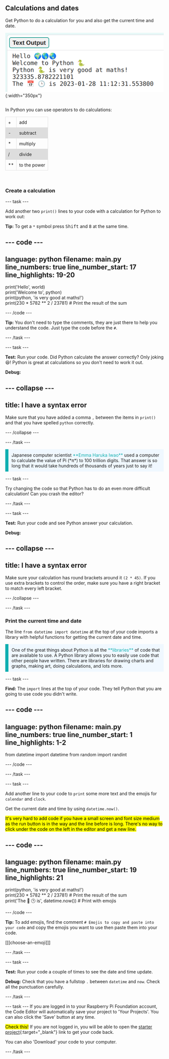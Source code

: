 ## Calculations and dates

<div style="display: flex; flex-wrap: wrap">
<div style="flex-basis: 200px; flex-grow: 1; margin-right: 15px;">
Get Python to do a calculation for you and also get the current time and date. 
</div>
<div>

![The text output area with five printed lines showing new sum and current date outputs.](images/sums-dates.png){:width="350px"}

</div>
</div>

In Python you can use operators to do calculations:

<style>
    table {
    border-collapse: collapse;
    width: 60%;
    }

    td, th {
    border: 1px solid #dddddd;
    text-align: left;
    padding: 8px;
    }

    tr:nth-child(even) {
    background-color: #dddddd;
    }
</style>

<div>
<table >
  <tr>
    <td>+</td>
    <td>add</td>
  </tr>
  <tr>
    <td>-</td>
    <td>subtract</td>
  </tr>
  <tr>
    <td>*</td>
    <td>multiply</td>
  </tr>
  <tr>
    <td>/</td>
    <td>divide</td>
  </tr>
  <tr>
    <td>**</td>
    <td>to the power</td>
  </tr>
</table>
</div>
<br/>

### Create a calculation

--- task ---

Add another two `print()` lines to your code with a calculation for Python to work out:

**Tip:** To get a `*` symbol press <kbd>Shift</kbd> and <kbd>8</kbd> at the same time.

--- code ---
---
language: python
filename: main.py
line_numbers: true
line_number_start: 17
line_highlights: 19-20
---
print('Hello', world)   
print('Welcome to', python)   
print(python, 'is very good at maths!')   
print(230 * 5782 ** 2 / 23781) # Print the result of the sum    

--- /code ---

**Tip:** You don't need to type the comments, they are just there to help you understand the code. Just type the code before the `#`.

--- /task ---

--- task ---

**Test:** Run your code. Did Python calculate the answer correctly? Only joking 😆! Python is great at calculations so you don't need to work it out.

**Debug:**

--- collapse ---
---
title: I have a syntax error
---

Make sure that you have added a comma `,` between the items in `print()` and that you have spelled `python` correctly.

--- /collapse ---

--- /task ---

<p style="border-left: solid; border-width:10px; border-color: #0faeb0; background-color: aliceblue; padding: 10px;">
Japanese computer scientist <span style="color: #0faeb0">**Emma Haruka Iwao**</span> used a computer to calculate the value of Pi (*π*) to 100 trillion digits. That answer is so long that it would take hundreds of thousands of years just to say it! 
</p>

--- task ---

Try changing the code so that Python has to do an even more difficult calculation! Can you crash the editor?

--- /task ---

--- task ---

**Test:** Run your code and see Python answer your calculation.

**Debug:** 

--- collapse ---
---
title: I have a syntax error
---

Make sure your calculation has round brackets around it `(2 * 45)`. If you use extra brackets to control the order, make sure you have a right bracket to match every left bracket.

--- /collapse ---

--- /task ---

### Print the current time and date

The line `from datetime import datetime` at the top of your code imports a library with helpful functions for getting the current date and time.

<p style="border-left: solid; border-width:10px; border-color: #0faeb0; background-color: aliceblue; padding: 10px;">
One of the great things about Python is all the <span style="color: #0faeb0">**libraries**</span> of code that are available to use. A Python library allows you to easily use code that other people have written. There are libraries for drawing charts and graphs, making art, doing calculations, and lots more.
</p>

--- task ---

**Find:** The `import` lines at the top of your code. They tell Python that you are going to use code you didn't write.

--- code ---
---
language: python
filename: main.py
line_numbers: true
line_number_start: 1
line_highlights: 1-2
---

from datetime import datetime
from random import randint

--- /code ---

--- /task ---

--- task ---

Add another line to your code to `print` some more text and the emojis for `calendar` and `clock`.

Get the current date and time by using `datetime.now()`.

<mark>It's very hard to add code if you have a small screen and font size medium as the run button is in the way and the line before is long. There's no way to click under the code on the left in the editor and get a new line.</mark>

--- code ---
---
language: python
filename: main.py
line_numbers: true
line_number_start: 19
line_highlights: 21
---

print(python, 'is very good at maths!')     
print(230 * 5782 ** 2 / 23781) # Print the result of the sum     
print('The 📅 🕒 is', datetime.now()) # Print with emojis    
 
--- /code ---

**Tip:** To add emojis, find the comment `# Emojis to copy and paste into your code` and copy the emojis you want to use then paste them into your code. 

[[[choose-an-emoji]]]

--- /task ---

--- task ---

**Test:** Run your code a couple of times to see the date and time update.

**Debug:** Check that you have a fullstop `.` between `datetime` and `now`. Check all the punctuation carefully.

--- /task ---

--- task ---
If you are logged in to your Raspberry Pi Foundation account, the Code Editor will automatically save your project to 'Your Projects'. You can also click the 'Save' button at any time. 

<mark>Check this!</mark>
If you are not logged in, you will be able to open the [starter project](https://editor.raspberrypi.org/hello-world-starter){:target="_blank"} link to get your code back.

You can also 'Download' your code to your computer. 

--- /task ---
